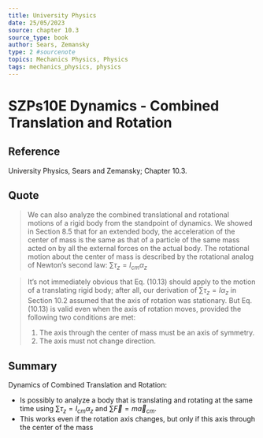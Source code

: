```yaml
---
title: University Physics
date: 25/05/2023
source: chapter 10.3
source_type: book 
author: Sears, Zemansky
type: 2 #sourcenote
topics: Mechanics Physics, Physics
tags: mechanics_physics, physics
---
```

# SZPs10E Dynamics - Combined Translation and Rotation

## **Reference**
University Physics, Sears and Zemansky; Chapter 10.3.

## **Quote**
> We can also analyze the combined translational and rotational motions of a rigid body from the standpoint of dynamics. We showed in Section 8.5 that for an extended body, the acceleration of the center of mass is the same as that of a particle of the same mass acted on by all the external forces on the actual body.
The rotational motion about the center of mass is described by the rotational analog of Newton’s second law:
$\sum\tau_z=I_{cm}\alpha_z$

> It’s not immediately obvious that Eq. (10.13) should apply to the motion of a translating rigid body; after all, our derivation of $\sum \tau_z = I\alpha_z$ in Section 10.2 assumed that the axis of rotation was stationary. But Eq. (10.13) is valid even when the axis of rotation moves, provided the following two conditions are met:
>  1. The axis through the center of mass must be an axis of symmetry.
>  2. The axis must not change direction.

## **Summary**
Dynamics of Combined Translation and Rotation:
- Is possibly to analyze a body that is translating and rotating at the same time using $\sum\tau_z=I_{cm}\alpha_z$ and $\sum\vec{F} = m\vec{a}_{cm}$.
- This works even if the rotation axis changes, but only if this axis through the center of the mass